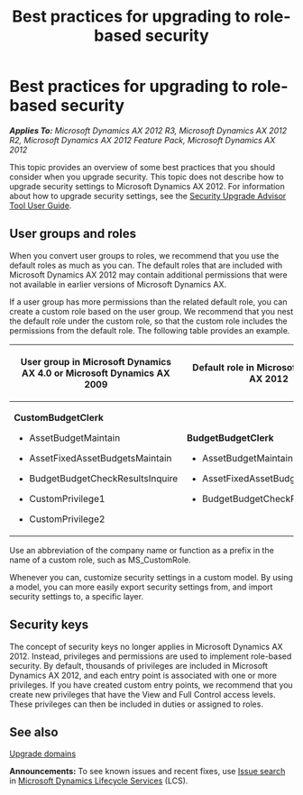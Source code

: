 ﻿---
title: Best practices for upgrading to role-based security
TOCTitle: Best practices for upgrading to role-based security
ms:assetid: 148d7aad-9092-4cec-8b57-52223ebf3730
ms:mtpsurl: https://technet.microsoft.com/en-us/library/Hh575192(v=AX.60)
ms:contentKeyID: 39555321
ms.date: 04/18/2014
mtps_version: v=AX.60
---

# Best practices for upgrading to role-based security 


_**Applies To:** Microsoft Dynamics AX 2012 R3, Microsoft Dynamics AX 2012 R2, Microsoft Dynamics AX 2012 Feature Pack, Microsoft Dynamics AX 2012_

This topic provides an overview of some best practices that you should consider when you upgrade security. This topic does not describe how to upgrade security settings to Microsoft Dynamics AX 2012. For information about how to upgrade security settings, see the [Security Upgrade Advisor Tool User Guide](security-upgrade-advisor-tool-user-guide.md).

## User groups and roles

When you convert user groups to roles, we recommend that you use the default roles as much as you can. The default roles that are included with Microsoft Dynamics AX 2012 may contain additional permissions that were not available in earlier versions of Microsoft Dynamics AX.

If a user group has more permissions than the related default role, you can create a custom role based on the user group. We recommend that you nest the default role under the custom role, so that the custom role includes the permissions from the default role. The following table provides an example.

<table>
<colgroup>
<col style="width: 33%" />
<col style="width: 33%" />
<col style="width: 33%" />
</colgroup>
<thead>
<tr class="header">
<th><p>User group in Microsoft Dynamics AX 4.0 or Microsoft Dynamics AX 2009</p></th>
<th><p>Default role in Microsoft Dynamics AX 2012</p></th>
<th><p>Recommendation for upgrade</p></th>
</tr>
</thead>
<tbody>
<tr class="odd">
<td><p><strong>CustomBudgetClerk</strong></p>
<ul>
<li><p>AssetBudgetMaintain</p></li>
<li><p>AssetFixedAssetBudgetsMaintain</p></li>
<li><p>BudgetBudgetCheckResultsInquire</p></li>
<li><p>CustomPrivilege1</p></li>
<li><p>CustomPrivilege2</p></li>
</ul></td>
<td><p><strong>BudgetBudgetClerk</strong></p>
<ul>
<li><p>AssetBudgetMaintain</p></li>
<li><p>AssetFixedAssetBudgetsMaintain</p></li>
<li><p>BudgetBudgetCheckResultsInquire</p></li>
</ul></td>
<td><p><strong>CustomBudgetClerk</strong></p>
<ul>
<li><p>CustomPrivilege1</p></li>
<li><p>CustomPrivilege2</p></li>
<li><p><strong>BudgetBudgetClerk</strong> (nested role)</p></li>
</ul></td>
</tr>
</tbody>
</table>


Use an abbreviation of the company name or function as a prefix in the name of a custom role, such as MS\_CustomRole.

Whenever you can, customize security settings in a custom model. By using a model, you can more easily export security settings from, and import security settings to, a specific layer.

## Security keys

The concept of security keys no longer applies in Microsoft Dynamics AX 2012. Instead, privileges and permissions are used to implement role-based security. By default, thousands of privileges are included in Microsoft Dynamics AX 2012, and each entry point is associated with one or more privileges. If you have created custom entry points, we recommend that you create new privileges that have the View and Full Control access levels. These privileges can then be included in duties or assigned to roles.

## See also

[Upgrade domains](upgrade-domains.md)

  
**Announcements:** To see known issues and recent fixes, use [Issue search](http://go.microsoft.com/fwlink/?linkid=389258) in [Microsoft Dynamics Lifecycle Services](http://go.microsoft.com/fwlink/?linkid=306505) (LCS).

